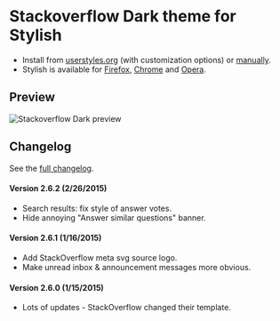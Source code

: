 # Stackoverflow Dark theme for Stylish
- Install from [userstyles.org](http://userstyles.org/styles/35345) (with customization options) or [manually](https://raw.githubusercontent.com/StylishThemes/Stackoverflow-Dark/master/stackoverflow-dark.css).
- Stylish is available for [Firefox](https://addons.mozilla.org/en-US/firefox/addon/2108/), [Chrome](https://chrome.google.com/extensions/detail/fjnbnpbmkenffdnngjfgmeleoegfcffe) and [Opera](https://addons.opera.com/en/extensions/details/stylish-for-opera/).

## Preview

![Stackoverflow Dark preview](http://StylishThemes.github.com/StackOverflow-Dark/images/after.png)

## Changelog

See the [full changelog](https://github.com/StylishThemes/Stackoverflow-Dark/wiki).

#### Version 2.6.2 (2/26/2015)

* Search results: fix style of answer votes.
* Hide annoying "Answer similar questions" banner.

#### Version 2.6.1 (1/16/2015)

* Add StackOverflow meta svg source logo.
* Make unread inbox & announcement messages more obvious.

#### Version 2.6.0 (1/15/2015)

* Lots of updates - StackOverflow changed their template.
